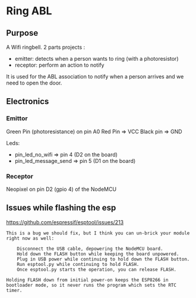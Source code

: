 # Ring ABL

## Purpose

A Wifi ringbell. 2 parts projects :

 * emitter: detects when a person wants to ring (with a photoresistor)
 * receptor: perform an action to notify

It is used for the ABL association to notify when a person arrives and we need to open the door.


## Electronics

### Emittor

Green Pin (photoresistance) on pin A0
Red Pin => VCC
Black pin => GND

Leds:

* pin_led_no_wifi => pin 4 (D2 on the board)
* pin_led_message_send => pin 5 (D1 on the board)


### Receptor

Neopixel on pin D2 (gpio 4) of the NodeMCU


## Issues while flashing the esp

https://github.com/espressif/esptool/issues/213

```
This is a bug we should fix, but I think you can un-brick your module right now as well:

    Disconnect the USB cable, depowering the NodeMCU board.
    Hold down the FLASH button while keeping the board unpowered.
    Plug in USB power while continuing to hold down the FLASH button.
    Run esptool.py while continuing to hold FLASH.
    Once esptool.py starts the operation, you can release FLASH.

Holding FLASH down from initial power-on keeps the ESP8266 in bootloader mode, so it never runs the program which sets the RTC timer.
```